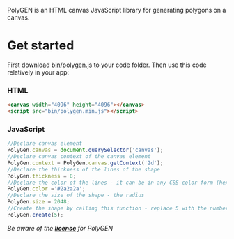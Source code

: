 PolyGEN is an HTML canvas JavaScript library for generating polygons on a canvas.

# Get started
First download [bin/polygen.js](bin/polygen.js) to your code folder. Then use this code relatively in your app:

### HTML
```html
<canvas width="4096" height="4096"></canvas>
<script src="bin/polygen.min.js"></script>
```

### JavaScript
```javascript
//Declare canvas element
PolyGen.canvas = document.querySelector('canvas');
//Declare canvas context of the canvas element
PolyGen.context = PolyGen.canvas.getContext('2d');
//Declare the thickness of the lines of the shape
PolyGen.thickness = 8;
//Declare the color of the lines - it can be in any CSS color form (hex, rgb, rgba, name, etc)
PolyGen.color ='#2a2a2a';
//Declare the size of the shape - the radius
PolyGen.size = 2048;
//Create the shape by calling this function - replace 5 with the number of sides
PolyGen.create(5);
```

*Be aware of the **[license](LICENSE)** for PolyGEN*

